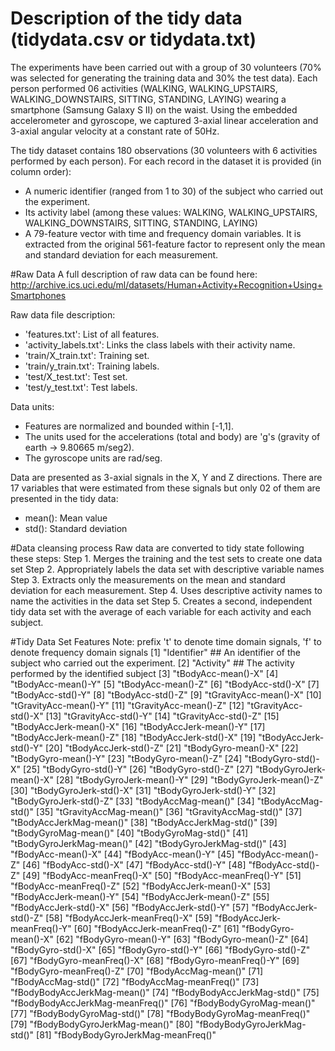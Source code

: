 Description of the tidy data (tidydata.csv or tidydata.txt)
=========================
The experiments have been carried out with a group of 30 volunteers (70% was selected for generating the training data and 30% the test data). Each person performed 06 activities (WALKING, WALKING_UPSTAIRS, WALKING_DOWNSTAIRS, SITTING, STANDING, LAYING) wearing a smartphone (Samsung Galaxy S II) on the waist. Using the embedded accelerometer and gyroscope, we captured 3-axial linear acceleration and 3-axial angular velocity at a constant rate of 50Hz. 

The tidy dataset contains 180 observations (30 volunteers with 6 activities performed by each person). For each record in the dataset it is provided (in column order):
* A numeric identifier (ranged from 1 to 30) of the subject who carried out the experiment.
* Its activity label (among these values: WALKING, WALKING_UPSTAIRS, WALKING_DOWNSTAIRS, SITTING, STANDING, LAYING)
* A 79-feature vector with time and frequency domain variables. It is extracted from the original 561-feature factor to represent only the mean and standard deviation for each measurement.

#Raw Data
A full description of raw data can be found here:
http://archive.ics.uci.edu/ml/datasets/Human+Activity+Recognition+Using+Smartphones

Raw data file description:
* 'features.txt': List of all features.
* 'activity_labels.txt': Links the class labels with their activity name.
* 'train/X_train.txt': Training set.
* 'train/y_train.txt': Training labels.
* 'test/X_test.txt': Test set.
* 'test/y_test.txt': Test labels.

Data units:
* Features are normalized and bounded within [-1,1].
* The units used for the accelerations (total and body) are 'g's (gravity of earth -> 9.80665 m/seg2).
* The gyroscope units are rad/seg.

Data are presented as 3-axial signals in the X, Y and Z directions. There are 17 variables that were estimated from these signals but only 02 of them are presented in the tidy data:
* mean(): Mean value
* std(): Standard deviation

#Data cleansing process
Raw data are converted to tidy state following these steps: 
Step 1. Merges the training and the test sets to create one data set
Step 2. Appropriately labels the data set with descriptive variable names
Step 3. Extracts only the measurements on the mean and standard deviation for each measurement.
Step 4. Uses descriptive activity names to name the activities in the data set
Step 5. Creates a second, independent tidy data set with the average of each variable for each activity and each subject.

#Tidy Data Set Features
Note: prefix 't' to denote time domain signals, 'f' to denote frequency domain signals
[1] "Identifier"	##  An identifier of the subject who carried out the experiment.
[2] "Activity"	## The activity performed by the identified subject
[3] "tBodyAcc-mean()-X"
[4] "tBodyAcc-mean()-Y"
[5] "tBodyAcc-mean()-Z"
[6] "tBodyAcc-std()-X"
[7] "tBodyAcc-std()-Y"
[8] "tBodyAcc-std()-Z"
[9] "tGravityAcc-mean()-X"
[10] "tGravityAcc-mean()-Y"
[11] "tGravityAcc-mean()-Z"
[12] "tGravityAcc-std()-X"
[13] "tGravityAcc-std()-Y"
[14] "tGravityAcc-std()-Z"
[15] "tBodyAccJerk-mean()-X"
[16] "tBodyAccJerk-mean()-Y"
[17] "tBodyAccJerk-mean()-Z"
[18] "tBodyAccJerk-std()-X"
[19] "tBodyAccJerk-std()-Y"
[20] "tBodyAccJerk-std()-Z"
[21] "tBodyGyro-mean()-X"
[22] "tBodyGyro-mean()-Y"
[23] "tBodyGyro-mean()-Z"
[24] "tBodyGyro-std()-X"
[25] "tBodyGyro-std()-Y"
[26] "tBodyGyro-std()-Z"
[27] "tBodyGyroJerk-mean()-X"
[28] "tBodyGyroJerk-mean()-Y"
[29] "tBodyGyroJerk-mean()-Z"
[30] "tBodyGyroJerk-std()-X"
[31] "tBodyGyroJerk-std()-Y"
[32] "tBodyGyroJerk-std()-Z"
[33] "tBodyAccMag-mean()"
[34] "tBodyAccMag-std()"
[35] "tGravityAccMag-mean()"
[36] "tGravityAccMag-std()"
[37] "tBodyAccJerkMag-mean()"
[38] "tBodyAccJerkMag-std()"
[39] "tBodyGyroMag-mean()"
[40] "tBodyGyroMag-std()"
[41] "tBodyGyroJerkMag-mean()"
[42] "tBodyGyroJerkMag-std()"
[43] "fBodyAcc-mean()-X"
[44] "fBodyAcc-mean()-Y"
[45] "fBodyAcc-mean()-Z"
[46] "fBodyAcc-std()-X"
[47] "fBodyAcc-std()-Y"
[48] "fBodyAcc-std()-Z"
[49] "fBodyAcc-meanFreq()-X"
[50] "fBodyAcc-meanFreq()-Y"
[51] "fBodyAcc-meanFreq()-Z"
[52] "fBodyAccJerk-mean()-X"
[53] "fBodyAccJerk-mean()-Y"
[54] "fBodyAccJerk-mean()-Z"
[55] "fBodyAccJerk-std()-X"
[56] "fBodyAccJerk-std()-Y"
[57] "fBodyAccJerk-std()-Z"
[58] "fBodyAccJerk-meanFreq()-X"
[59] "fBodyAccJerk-meanFreq()-Y"
[60] "fBodyAccJerk-meanFreq()-Z"
[61] "fBodyGyro-mean()-X"
[62] "fBodyGyro-mean()-Y"
[63] "fBodyGyro-mean()-Z"
[64] "fBodyGyro-std()-X"
[65] "fBodyGyro-std()-Y"
[66] "fBodyGyro-std()-Z"
[67] "fBodyGyro-meanFreq()-X"
[68] "fBodyGyro-meanFreq()-Y"
[69] "fBodyGyro-meanFreq()-Z"
[70] "fBodyAccMag-mean()"
[71] "fBodyAccMag-std()"
[72] "fBodyAccMag-meanFreq()"
[73] "fBodyBodyAccJerkMag-mean()"
[74] "fBodyBodyAccJerkMag-std()"
[75] "fBodyBodyAccJerkMag-meanFreq()"
[76] "fBodyBodyGyroMag-mean()"
[77] "fBodyBodyGyroMag-std()"
[78] "fBodyBodyGyroMag-meanFreq()"
[79] "fBodyBodyGyroJerkMag-mean()"
[80] "fBodyBodyGyroJerkMag-std()"
[81] "fBodyBodyGyroJerkMag-meanFreq()"
